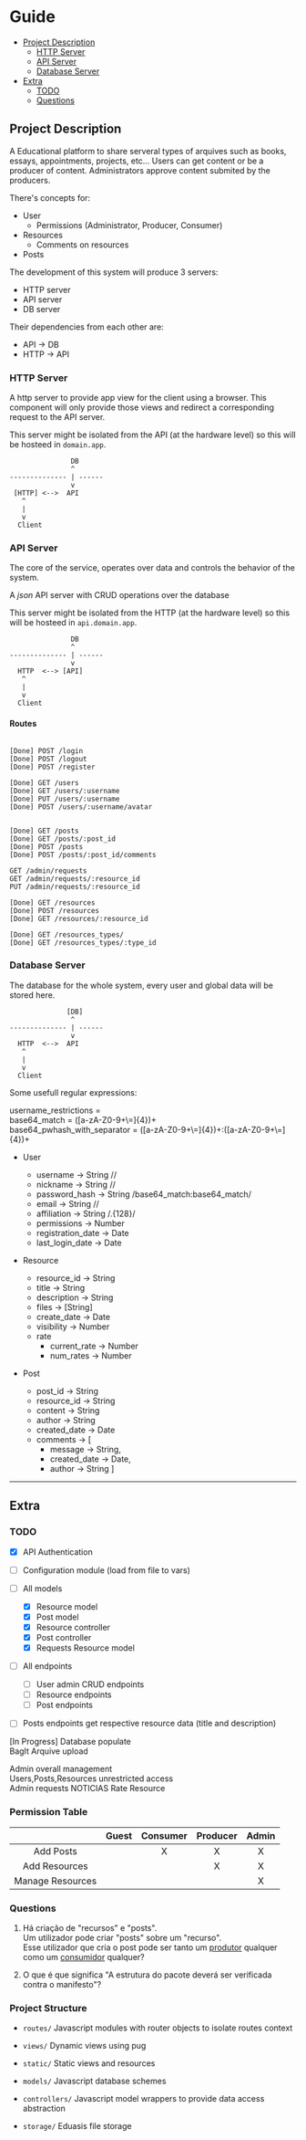 # Guide

- [Project Description](#Project-Description)
    - [HTTP Server](#HTTP-Server)
    - [API Server](#API-Server)
    - [Database Server](#Database-Server)
- [Extra](#Extra)
    - [TODO](#TODO)
    - [Questions](#Questions)


## Project Description

A Educational platform to share serveral types of arquives such as books, essays, appointments, projects, etc... Users can get content or be a producer of content. Administrators approve content submited by the producers.

There's concepts for:
- User
    - Permissions (Administrator, Producer, Consumer)
- Resources
    - Comments on resources
- Posts

The development of this system will produce 3 servers:
- HTTP server
- API server
- DB server

Their dependencies from each other are:
- API -> DB
- HTTP -> API

### HTTP Server

A http server to provide app view for the client using a browser. This component will only provide those views and redirect a corresponding request to the API server.

This server might be isolated from the API (at the hardware level) so this will be hosteed in `domain.app`.

```
               DB
               ^
-------------- | ------
               v
 [HTTP] <-->  API
   ^
   |
   v
  Client
```

### API Server

The core of the service, operates over data and controls the behavior of the system.

A *json* API server with CRUD operations over the database

This server might be isolated from the HTTP (at the hardware level) so this will be hosteed in `api.domain.app`.

```
               DB
               ^
-------------- | ------
               v
  HTTP  <--> [API]
   ^
   |
   v
  Client
```

#### Routes

```

[Done] POST /login
[Done] POST /logout
[Done] POST /register

[Done] GET /users
[Done] GET /users/:username
[Done] PUT /users/:username
[Done] POST /users/:username/avatar


[Done] GET /posts
[Done] GET /posts/:post_id
[Done] POST /posts
[Done] POST /posts/:post_id/comments

GET /admin/requests
GET /admin/requests/:resource_id
PUT /admin/requests/:resource_id

[Done] GET /resources
[Done] POST /resources
[Done] GET /resources/:resource_id

[Done] GET /resources_types/
[Done] GET /resources_types/:type_id

```

### Database Server

The database for the whole system, every user and global data will be stored here.

```
              [DB]
               ^
-------------- | ------
               v
  HTTP  <-->  API
   ^
   |
   v
  Client
```

Some usefull regular expressions:

username_restrictions = <br/>
base64_match = ([a-zA-Z0-9+\\=]{4})+<br/>
base64_pwhash_with_separator = ([a-zA-Z0-9+\\=]{4})+:([a-zA-Z0-9+\\=]{4})+<br/>

- User
    - username      -> String //
    - nickname      -> String //
    - password_hash -> String /base64_match:base64_match/
    - email         -> String //
    - affiliation   -> String /.{128}/
    - permissions   -> Number
    - registration_date -> Date
    - last_login_date   -> Date


- Resource
    - resource_id -> String
    - title       -> String
    - description -> String
    - files       -> [String]
    - create_date -> Date
    - visibility  -> Number
    - rate
        - current_rate -> Number
        - num_rates    -> Number

- Post
    - post_id      -> String
    - resource_id  -> String
    - content      -> String
    - author       -> String
    - created_date -> Date
    - comments     -> [
        - message      -> String,
        - created_date -> Date,
        - author       -> String
    ]

___
## Extra

### TODO

- [x] API Authentication
- [ ] Configuration module (load from file to vars)
- [ ] All models
    - [x] Resource model
    - [x] Post model
    - [x] Resource controller
    - [x] Post controller
    - [x] Requests Resource model
- [ ] All endpoints
    - [ ] User admin CRUD endpoints
    - [ ] Resource endpoints
    - [ ] Post endpoints

- [ ] Posts endpoints get respective resource data (title and description)


[In Progress] Database populate  
BagIt Arquive upload  

Admin overall management  
    Users,Posts,Resources unrestricted access  
Admin requests
NOTICIAS
Rate Resource




### Permission Table

|                  | Guest | Consumer | Producer | Admin |
|:----------------:|:-----:|:--------:|:--------:|:-----:| 
| Add Posts        |       | X        | X        | X     |
| Add Resources    |       |          | X        | X     |
| Manage Resources |       |          |          | X     |

### Questions

1. Há criação de "recursos" e "posts".  
Um utilizador pode criar "posts" sobre um "recurso".  
Esse utilizador que cria o post pode ser tanto um <ins>produtor</ins> qualquer como um <ins>consumidor</ins> qualquer?

2. O que é que significa "A estrutura do pacote deverá ser verificada contra o manifesto"?


### Project Structure

- `routes/` Javascript modules with router objects to isolate routes context

- `views/` Dynamic views using pug

- `static/` Static views and resources

- `models/` Javascript database schemes

- `controllers/` Javascript model wrappers to provide data access abstraction

- `storage/` Eduasis file storage